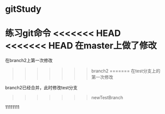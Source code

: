 # gitStudy
练习git命令
<<<<<<< HEAD
<<<<<<< HEAD
在master上做了修改
=======
在branch2上第一次修改
>>>>>>> branch2
=======
在test分支上的第一次修改

branch2已经合并，此时修改test分支
>>>>>>> newTestBranch


11111111
